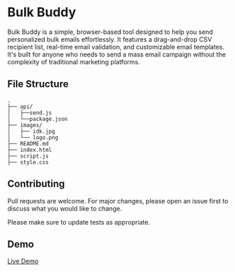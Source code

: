 # Bulk Buddy

Bulk Buddy is a simple, browser-based tool designed to help you send personalized bulk emails effortlessly. It features a drag-and-drop CSV recipient list, real-time email validation, and customizable email templates. It's built for anyone who needs to send a mass email campaign without the complexity of traditional marketing platforms.

## File Structure

```
.
├── api/
│   ├──send.js
│   └──package.json
├── images/
│   ├── idk.jpg
│   └── logo.png
├── README.md
├── index.html
├── script.js
├── style.css
```

## Contributing

Pull requests are welcome. For major changes, please open an issue first
to discuss what you would like to change.

Please make sure to update tests as appropriate.


## Demo

[Live Demo](https://thebulkbuddy.vercel.app)